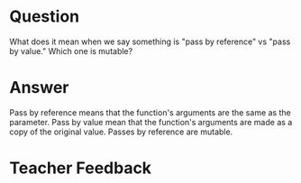 # Question
What does it mean when we say something is "pass by reference" vs "pass by value." Which one is mutable?

# Answer
Pass by reference means that the function's arguments are the same as the parameter. Pass by value mean that the function's arguments are made as a copy of the original value. Passes by reference are mutable.

# Teacher Feedback
